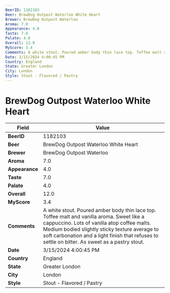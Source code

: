 ```yaml
---
BeerID: 1182103
Beer: BrewDog Outpost Waterloo White Heart
Brewer: BrewDog Outpost Waterloo
Aroma: 7.0
Appearance: 4.0
Taste: 7.0
Palate: 4.0
Overall: 12.0
MyScore: 3.4
Comments: A white stout. Poured amber body thin lace top. Toffee malt and vanilla aroma. Sweet like a cappuccino. Lots of vanilla atop coffee malts. Medium bodied slightly sticky texture average to soft carbonation and a light finish that refuses to settle on bitter. As sweet as a pastry stout.
Date: 3/15/2024 4:00:45 PM
Country: England
State: Greater London
City: London
Style: Stout - Flavored / Pastry
---
```


# BrewDog Outpost Waterloo White Heart

| Field         | Value |
|---------------|-------|
| **BeerID** | 1182103 |
| **Beer** | BrewDog Outpost Waterloo White Heart |
| **Brewer** | BrewDog Outpost Waterloo |
| **Aroma** | 7.0 |
| **Appearance** | 4.0 |
| **Taste** | 7.0 |
| **Palate** | 4.0 |
| **Overall** | 12.0 |
| **MyScore** | 3.4 |
| **Comments** | A white stout. Poured amber body thin lace top. Toffee malt and vanilla aroma. Sweet like a cappuccino. Lots of vanilla atop coffee malts. Medium bodied slightly sticky texture average to soft carbonation and a light finish that refuses to settle on bitter. As sweet as a pastry stout. |
| **Date** | 3/15/2024 4:00:45 PM |
| **Country** | England |
| **State** | Greater London |
| **City** | London |
| **Style** | Stout - Flavored / Pastry |
